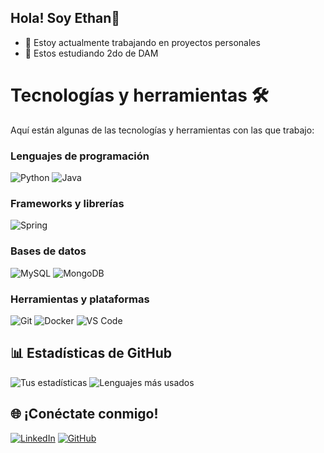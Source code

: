 ## Hola! Soy Ethan👋



- 🔭 Estoy actualmente trabajando en proyectos personales
- 🌱 Estos estudiando 2do de DAM


# Tecnologías y herramientas 🛠️

Aquí están algunas de las tecnologías y herramientas con las que trabajo:

### Lenguajes de programación
![Python](https://img.shields.io/badge/Python-3776AB?style=for-the-badge&logo=python&logoColor=white)
![Java](https://img.shields.io/badge/Java-ED8B00?style=for-the-badge&logo=openjdk&logoColor=white)

### Frameworks y librerías
![Spring](https://img.shields.io/badge/Spring-6DB33F?style=for-the-badge&logo=spring&logoColor=white)

### Bases de datos
![MySQL](https://img.shields.io/badge/MySQL-005C84?style=for-the-badge&logo=mysql&logoColor=white)
![MongoDB](https://img.shields.io/badge/MongoDB-4EA94B?style=for-the-badge&logo=mongodb&logoColor=white)

### Herramientas y plataformas
![Git](https://img.shields.io/badge/Git-F05032?style=for-the-badge&logo=git&logoColor=white)
![Docker](https://img.shields.io/badge/Docker-2496ED?style=for-the-badge&logo=docker&logoColor=white)
![VS Code](https://img.shields.io/badge/VS%20Code-0078D4?style=for-the-badge&logo=visualstudiocode&logoColor=white)

## 📊 Estadísticas de GitHub
![Tus estadísticas](https://github-readme-stats.vercel.app/api?username=ethanbetancor&show_icons=true&theme=radical)
![Lenguajes más usados](https://github-readme-stats.vercel.app/api/top-langs/?username=ethanbetancor&layout=compact&theme=radical)

## 🌐 ¡Conéctate conmigo!
[![LinkedIn](https://img.shields.io/badge/LinkedIn-0077B5?style=for-the-badge&logo=linkedin&logoColor=white)](https://linkedin.com/in/ethanbetancor)
[![GitHub](https://img.shields.io/badge/GitHub-100000?style=for-the-badge&logo=github&logoColor=white)](https://github.com/ethanbetancor)
